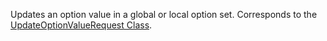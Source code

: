 Updates an option value in a global or local option set. 
Corresponds to the [UpdateOptionValueRequest Class](https://msdn.microsoft.com/library/microsoft.xrm.sdk.messages.updateoptionvaluerequest.aspx).
